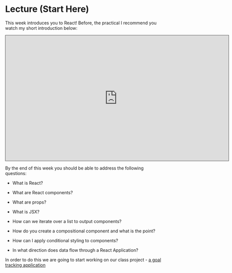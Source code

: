 # Lecture (Start Here)

This week introduces you to React! Before, the practical I recommend you watch my short introduction below:

<iframe src="https://solent.cloud.panopto.eu/Panopto/Pages/Embed.aspx?id=eea791dd-1798-4a69-8e9c-adb4010e8b5f&autoplay=false&offerviewer=true&showtitle=true&showbrand=false&captions=true&interactivity=all" height="405" width="720" style="border: 1px solid #464646;" allowfullscreen allow="autoplay"></iframe>

By the end of this week you should be able to address the following questions:

- What is React?
  
- What are React components?

- What are props?

- What is JSX?

- How can we iterate over a list to output components?

- How do you create a compositional component and what is the point?

- How can I apply conditional styling to components?

- In what direction does data flow through a React Application?

In order to do this we are going to start working on our class project - [a goal tracking application](https://www.figma.com/file/rTbqRpRWOw7UYg28SBcxQv/web-dev-pratical-task-made-using-toxin-ui?node-id=31262%3A3)